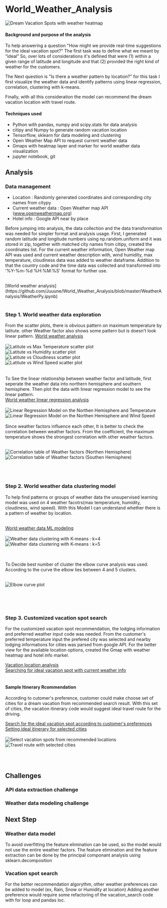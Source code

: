 # World_Weather_Analysis

![Dream Vacation Spots with weather heatmap](https://github.com/Juuune/World_Weather_Analysis/blob/master/image/Heatmap_Hotel.PNG)

#### Background and purpose of the analysis
To help answering a question "How might we provide real-time suggestions for the ideal vacation spot?" The first task was to define what we meant by “ideal” 
So, over lots of considerations it's defined that were (1) within a given range of latitude and longitude and that (2) provided the right kind of weather for the customers.</br>

The Next question is "Is there a weather pattern by location?" for this task I first visualize the weather data and identify patterns using linear regression, correlation, clustering with k-means. </br>

Finally, with all this consideration the model can recommend the dream vacation location with travel route. 

#### Techniques used
- Python with pandas, numpy and scipy.stats for data analysis <br/>
- citipy and Numpy to generate random vacation location <br/>
- Tensorflow, sklearn for data modeling and clustering<br/> 
- Open Weather Map API to request current weather data <br/>
- Gmaps with heatmap layer and marker for world weather data visualization <br/>
- jupyter notebook, git 

## Analysis 

### Data management
- Location : Randomly generated coordinates and corresponding city names from citypy </br>
- Current weather data : Open Weather map API (www.openweathermap.org)</br>
- Hotel info : Google API near by place </br>

Before jumping into analysis, the data collection and the data transformation was needed for simpler format and analysis usage. 
First, I generated random latitude and longitude numbers using np.random.uniform and it was stored in zip, together with matched city names from citipy, created the coordinates list. For the current weather information, Open Weather map API was used and current weather description with, wind humidity, max temperature, cloudiness data was added to weather dataframe. Addition to that the country code and the time data was collected and transformed into '%Y-%m-%d %H:%M:%S' format for further use. </br>

</br>
[World weather analysis](https://github.com/Juuune/World_Weather_Analysis/blob/master/WeatherAnalysis/WeatherPy.ipynb)</br>
</br>

### Step 1. World weather data exploration   

From the scatter plots, there is obvious pattern on maximum temperature by latitute. other Weather factor also shows some pattern but is doesn't look linear pattern. 
[World weather analysis](https://github.com/Juuune/World_Weather_Analysis/blob/master/WeatherAnalysis/WeatherPy.ipynb)</br>
</br>
![Latitute vs Max Temperature scatter plot](https://github.com/Juuune/World_Weather_Analysis/blob/master/image/CityLatitudenTemp.png)</br>
![Latitute vs Humidity scatter plot](https://github.com/Juuune/World_Weather_Analysis/blob/master/image/CityLatitudenHumidity.png)</br>
![Latitute vs Cloudiness scatter plot](https://github.com/Juuune/World_Weather_Analysis/blob/master/image/CityLatitudenCloud.png)</br>
![Latitute vs Wind Speed scatter plot](https://github.com/Juuune/World_Weather_Analysis/blob/master/image/CityLatitudenWindSpeed.png)</br>
</br>
</br>
To See the linear relationship between weather factor and latitude, first seperate the weather data into northern hemisphere and southern hemisphere. Then plot the data with linear regression model to see the linear pattern. </br>
[World weather linear regression analysis](https://github.com/Juuune/World_Weather_Analysis/blob/master/WeatherAnalysis/WorldWeather_Regression.ipynb)</br>
</br>
![Linear Regression Model on the Northen Hemisphere and Temperature](https://github.com/Juuune/World_Weather_Analysis/blob/master/image/Regression_North_Temp.PNG)</br>
![Linear Regression Model on the Northen Hemisphere and Wind Speed](https://github.com/Juuune/World_Weather_Analysis/blob/master/image/Regression_North_Wind.PNG)</br>
</br>
Since weather factors influence each other, It is better to check the correlation between weather factors. From the coefficient, the maximum temperature shows the strongest correlation with other weather factors. </br>
</br>

![Correlation table of Weather factors (Northen Hemisphere)](https://github.com/Juuune/World_Weather_Analysis/blob/master/image/Correlation_North_Weather.PNG)
![Correlation table of Weather factors (Southen Hemisphere)](https://github.com/Juuune/World_Weather_Analysis/blob/master/image/Correlation_South_Weather.PNG)</br>
</br>
</br>
</br>


### Step 2. World weather data clustering model 

To help find patterns or groups of weather data the unsupervised learning model was used on 4 weather facotrs(max temperature, humidity, cloudiness, wind speed). With this Model I can understand whether there is a pattern of weather by location. </br>
</br>

[World weather data ML modeling](https://github.com/Juuune/World_Weather_Analysis/blob/master/WeatherAnalysis/Weather_ML_Model.ipynb)</br>
</br>
![Weather data clustering with K-means : k=4](https://github.com/Juuune/World_Weather_Analysis/blob/master/image/3D_plot_4clusters.PNG)</br>
![Weather data clustering with K-means : k=5](https://github.com/Juuune/World_Weather_Analysis/blob/master/image/3D_plot_5clusters.PNG)</br>
</br>

</br>
To Decide best number of cluster the elbow curve analysis was used. According to the curve the elbow lies between 4 and 5 clusters. </br>
</br>

![Elbow curve plot](https://github.com/Juuune/World_Weather_Analysis/blob/master/image/ElbowCurve.PNG)</br>

</br>
</br>
</br>

### Step 3. Customized vacation spot search 

For the customized vacation spot recommendation, the lodging information and preferred weather input code was needed. 
From the customer's preferred temperature input the prefered city was selected and nearby lodging informations for cities was parsed from google API.
For the better view for the available location options, created the Gmap with weather heatmap and hotel info marker.</br>

[Vacation location analysis](https://github.com/Juuune/World_Weather_Analysis/blob/master/WeatherAnalysis/VacaionPy.ipynb)</br>
[Searching for ideal vacation spot with current weather info](https://github.com/Juuune/World_Weather_Analysis/blob/master/ItineraryAnalysis/Vacation_Search.ipynb) </br>
</br>
#### Sample Itinerary Rcommendation 

According to cutomer's preference, customer could make choose set of cities for a dream vacation from recommended search result. With this set of cities, the vacation itinerary code would suggest ideal travel route for the driving. </br>

[Search for the ideal vacation spot according to customer's preferences](https://github.com/Juuune/World_Weather_Analysis/blob/master/IternaryAnalysis/Vacation_Search.ipynb) </br>
[Setting ideal itinerary for selected cities](https://github.com/Juuune/World_Weather_Analysis/blob/master/IternaryAnalysis/Vacation_itinerary.ipynb)</br>
</br>
![Select vacation spots from recommended locations](https://github.com/Juuune/World_Weather_Analysis/blob/master/image/Gmap_itinerary/WeatherPy_travel_map_markers.png)</br>
![Travel route with selected cities](https://github.com/Juuune/World_Weather_Analysis/blob/master/image/Gmap_itinerary/WeatherPy_travel_map.png)</br>


</br>
</br>


## Challenges 

### API data extraction challenge

### Weather data modeling challenge



## Next Step 

### Weather data model 
To avoid overfitting the feature elimination can be used, so the model would not use the entire weather factors. 
The feature elimination and the feature extraction can be done by the principal componant analysis using sklearn.decomposition 

### Vacation spot search 
For the better recommendation algorythm, other weather preferences can be added to model (ex, Rain, Snow or Humidity at location) 
Adding another preference would require some refactoring of the vacation_search code with for loop and pandas loc. 
